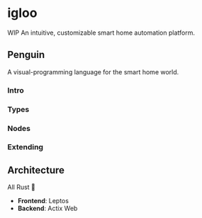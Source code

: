 # igloo

WIP An intuitive, customizable smart home automation platform.

## Penguin
A visual-programming language for the smart home world.

### Intro

### Types

### Nodes

### Extending


## Architecture
All Rust 🦀
 - **Frontend**: Leptos
 - **Backend**: Actix Web


